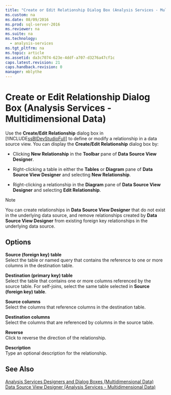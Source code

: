 ```yaml
---
title: "Create or Edit Relationship Dialog Box (Analysis Services - Multidimensional Data)"
ms.custom: na
ms.date: 08/09/2016
ms.prod: sql-server-2016
ms.reviewer: na
ms.suite: na
ms.technology: 
  - analysis-services
ms.tgt_pltfrm: na
ms.topic: article
ms.assetid: da3c7074-623e-4ddf-a707-d3276a47cf1c
caps.latest.revision: 21
caps.handback.revision: 0
manager: mblythe
---
```

# Create or Edit Relationship Dialog Box (Analysis Services - Multidimensional Data)
Use the **Create/Edit Relationship** dialog box in [!INCLUDE[ssBIDevStudioFull](../../Topics/TopicNameContainA/tokens/ssBIDevStudioFull_md.md)] to define or modify a relationship in a data source view. You can display the **Create/Edit Relationship** dialog box by:  
  
-   Clicking **New Relationship** in the **Toolbar** pane of **Data Source View Designer**.  
  
-   Right-clicking a table in either the **Tables** or **Diagram** pane of **Data Source View Designer** and selecting **New Relationship**.  
  
-   Right-clicking a relationship in the **Diagram** pane of **Data Source View Designer** and selecting **Edit Relationship**.  
  
> [!NOTE]  
>  You can create relationships in **Data Source View Designer** that do not exist in the underlying data source, and remove relationships created by **Data Source View Designer** from existing foreign key relationships in the underlying data source.  
  
## Options  
 **Source (foreign key) table**  
 Select the table or named query that contains the reference to one or more columns in the destination table.  
  
 **Destination (primary key) table**  
 Select the table that contains one or more columns referenced by the source table. For self-joins, select the same table selected in **Source (foreign key) table**.  
  
 **Source columns**  
 Select the columns that reference columns in the destination table.  
  
 **Destination columns**  
 Select the columns that are referenced by columns in the source table.  
  
 **Reverse**  
 Click to reverse the direction of the relationship.  
  
 **Description**  
 Type an optional description for the relationship.  
  
## See Also  
 [Analysis Services Designers and Dialog Boxes (Multidimensional Data)](../../Topics/TopicNameNotContainA/Analysis-Services-Designers-and-Dialog-Boxes--Multidimensional-Data-.md)   
 [Data Source View Designer (Analysis Services - Multidimensional Data)](../../Topics/TopicNameNotContainA/Data-Source-View-Designer--Analysis-Services---Multidimensional-Data-.md)